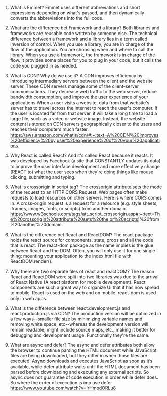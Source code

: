 01) What is Emmet?
Emmet uses different abbreviations and short expressions depending on what's passed, and then dynamically converts the abbreviations into the full code.

02) What are the difference bet Framework and a library?
Both libraries and frameworks are reusable code written by someone else. The technical difference between a framework and a library lies in a term called inversion of control.
When you use a library, you are in charge of the flow of the application. You are choosing when and where to call the library. When you use a framework, the framework is in charge of the flow. It provides some places for you to plug in your code, but it calls the code you plugged in as needed.

03) What is CDN? Why do we use it?
A CDN improves efficiency by introducing intermediary servers between the client and the website server. These CDN servers manage some of the client-server communications. They decrease web traffic to the web server, reduce bandwidth consumption, and improve the user experience of your applications.When a user visits a website, data from that website's server has to travel across the internet to reach the user's computer. If the user is located far from that server, it will take a long time to load a large file, such as a video or website image. Instead, the website content is stored on CDN servers geographically closer to the users and reaches their computers much faster.
https://aws.amazon.com/whatis/cdn/#:~:text=A%20CDN%20improves%20efficiency%20by,user%20experience%20of%20your%20applications.

04) Why React is called React?
And it's called React because it reacts. It was developed by Facebook (a site that CONSTANTLY updates its data) to improve the user interface development and more effectively change (REACT to) what the user sees when they're doing things like mouse clicking, submitting and typing.

05) What is crossorigin in script tag?
The crossorigin attribute sets the mode of the request to an HTTP CORS Request. Web pages often make requests to load resources on other servers. Here is where CORS comes in. A cross-origin request is a request for a resource (e.g. style sheets, iframes, images, fonts, or scripts) from another domain.
https://www.w3schools.com/tags/att_script_crossorigin.asp#:~:text=The%20crossorigin%20attribute%20sets%20the,or%20scripts)%20from%20another%20domain.

06) What is the difference bet React and ReactDOM?
The react package holds the react source for components, state, props and all the code that is react.
The react-dom package as the name implies is the glue between React and the DOM. Often, you will only use it for one single thing: mounting your application to the index.html file with ReactDOM.render().

07) Why there are two separate files of react and reactDOM?
The reason React and ReactDOM were split into two libraries was due to the arrival of React Native (A react platform for mobile development). React components are such a great way to organize UI that it has now spread to mobile. React is used on the web and on mobile. react-dom is used only in web apps.

08) What is the difference between react.development.js and react.production.js via CDN?
The production version will be optimized in a few ways--smaller file size by minimizing variable names and removing white space, etc--whereas the development version will remain readable, might include source maps, etc., making it better for debugging and development usage. Functionally they're the same.

09) What are async and defer?
The async and defer attributes both allow the browser to continue parsing the HTML document while JavaScript files are being downloaded, but they differ in when those files are executed.
Async downloads and executes JavaScript as soon as it’s available, while defer attribute waits until the HTML document has been parsed before downloading and executing any external scripts.
So async does not guarantee of code execution in order while defer does. So where the order of execution is imp use defer
https://www.youtube.com/watch?v=IrHmpdORLu8